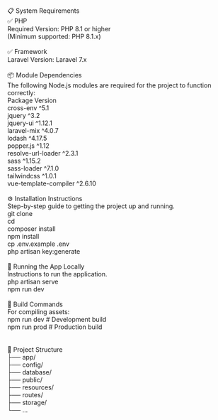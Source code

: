 📋 System Requirements<br>
✅ PHP<br>
    Required Version: PHP 8.1 or higher<br>
    (Minimum supported: PHP 8.1.x)<br>
<br>
✅ Framework<br>
    Laravel Version: Laravel 7.x<br>
<br>
📦 Module Dependencies<br>
The following Node.js modules are required for the project to function correctly:<br>
Package	Version<br>
cross-env	^5.1<br>
jquery	^3.2<br>
jquery-ui	^1.12.1<br>
laravel-mix	^4.0.7<br>
lodash	^4.17.5<br>
popper.js	^1.12<br>
resolve-url-loader	^2.3.1<br>
sass	^1.15.2<br>
sass-loader	^7.1.0<br>
tailwindcss	^1.0.1<br>
vue-template-compiler	^2.6.10<br>
<br>
⚙️ Installation Instructions<br>
Step-by-step guide to getting the project up and running.<br>
git clone <repository-url><br>
cd <project-folder><br>
composer install<br>
npm install<br>
cp .env.example .env<br>
php artisan key:generate<br>
<br>
🧪 Running the App Locally<br>
Instructions to run the application.<br>
php artisan serve<br>
npm run dev<br>
<br>
🚀 Build Commands<br>
For compiling assets:<br>
npm run dev     # Development build<br>
npm run prod    # Production build<br>
<br>
<br>
📁 Project Structure<br>
├── app/<br>
├── config/<br>
├── database/<br>
├── public/<br>
├── resources/<br>
├── routes/<br>
├── storage/<br>
└── ...<br>
